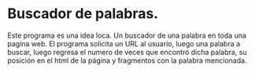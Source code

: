 # Buscador de palabras.

Este programa es una idea loca. Un buscador de una palabra en toda una pagina web.
El programa solicita un URL al usuario, luego una palabra a buscar, luego regresa el numero de veces que encontró dicha palabra, su posición en el html de la página y fragmentos con la palabra mencionada.
